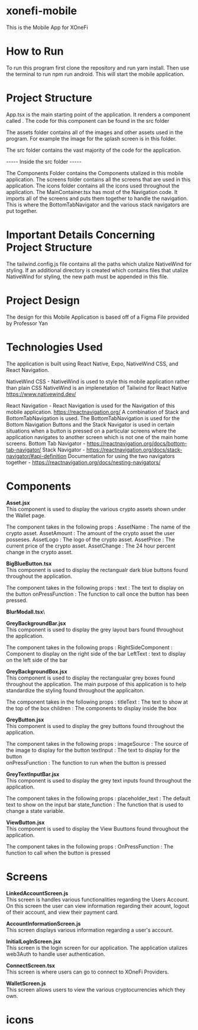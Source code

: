 # xonefi-mobile

This is the Mobile App for XOneFi

# How to Run

To run this program first clone the repository and run yarn install.
Then use the terminal to run npm run android. This will start the mobile application.

# Project Structure

App.tsx is the main starting point of the application. It renders a component called <MainContainer/>. The code for this component can be found in the src folder

The assets folder contains all of the images and other assets used in the program. For example the image for the splash screen is in this folder.

The src folder contains the vast majority of the code for the application.

----- Inside the src folder -----

The Components Folder contains the Components utalized in this mobile application.
The screens folder contains all the screens that are used in this application.
The icons folder contains all the icons used throughout the application.
The MainContainer.tsx has most of the Navigation code. It imports all of the screens and puts them together to handle the navigation. This is where the BottomTabNavigator and the various stack navigators are put together.

# Important Details Concerning Project Structure

The tailwind.config.js file contains all the paths which utalize NativeWind for styling. If an additional directory is created which contains files that utalize NativeWind for styling, the new path must be appended in this file.

# Project Design

The design for this Mobile Application is based off of a Figma File provided by Professor Yan

# Technologies Used

The application is built using React Native, Expo, NativeWind CSS, and React Navigation.

NativeWind CSS - NativeWind is used to style this mobile application rather than plain CSS
NativeWind is an implenetation of Tailwind for React Native
https://www.nativewind.dev/

React Navigation - React Navigation is used for the Navigation of this mobile application.
https://reactnavigation.org/
A combination of Stack and BottomTabNavigation is used. The BottomTabNavigation is used for the Bottom Navigation Buttons and the Stack Navigator is used in certain situations when a button is pressed on a particular screens where the application navigates to another screen which is not one of the main home screens.
Bottom Tab Navigator - https://reactnavigation.org/docs/bottom-tab-navigator/
Stack Navigator - https://reactnavigation.org/docs/stack-navigator/#api-definition
Documentation for using the two navigators together - https://reactnavigation.org/docs/nesting-navigators/

# Components 

**Asset.jsx**\
This component is used to display the various crypto assets shown under the Wallet page. 

The component takes in the following props : 
  AssetName : The name of the crypto asset.
  AssetAmount : The amount of the crypto asset the user posseses. 
  AssetLogo : The logo of the crypto asset. 
  AssetPrice : The current price of the crypto asset.
  AssetChange : The 24 hour percent change in the crypto asset. 

**BigBlueButton.tsx**\
This component is used to display the rectangualr dark blue buttons found throughout the application. 

The component takes in the following props : 
 text : The text to display on the button
 onPressFunction : The function to call once the button has been pressed. 

**BlurModall.tsx**\

 **GreyBackgroundBar.jsx**\
This component is used to display the grey layout bars found throughout the application.

The component takes in the following props : 
 RightSideComponent : Component to display on the right side of the bar
 LeftText : text to display on the left side of the bar

**GreyBackgroundBox.jsx**\
This component is used to display the rectangualar grey boxes found throughout the application. 
The main purpose of this application is to help standardize the styling found throughout the applicaiton. 

The component takes in the following props : 
 titleText : The text to show at the top of the box
 children : The components to display inside the box

**GreyButton.jsx**\
This component is used to display the grey buttons found throughout the application.

The component takes in the following props : 
 imageSource : The source of the image to display for the button
 textInput : The text to display for the button  
 onPressFunction : The function to run when the button is pressed

**GreyTextInputBar.jsx**\
This component is used to display the grey text inputs found throughout the application.

The component takes in the following props : 
 placeholder_text : The default text to show on the input bar
 state_function : The function that is used to change a state variable. 

**ViewButton.jsx**\
This component is used to display the View Buuttons found throughout the application.

The component takes in the following props : 
 OnPressFunction : The function to call when the button is pressed



# Screens 

**LinkedAccountScreen.js**\
This screen is handles various functionalities regarding the Users Account. 
On this screen the user can view information regarding their acount, logout of their account, and view their payment card. 

**AccountInformationScreen.js**\
This screen displays various information regarding a user's account.

**InitialLogInScreen.jsx**\
This screen is the login screen for our application. The application utalizes web3Auth to handle user authentication. 

**ConnectScreen.tsx**\
This screen is where users can go to connect to XOneFi Providers.

**WalletScreen.js**\
This screen allows users to view the various cryptocurrencies which they own. 




# icons


